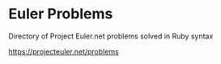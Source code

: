 Euler Problems
==============

Directory of Project Euler.net problems solved in Ruby syntax

https://projecteuler.net/problems
